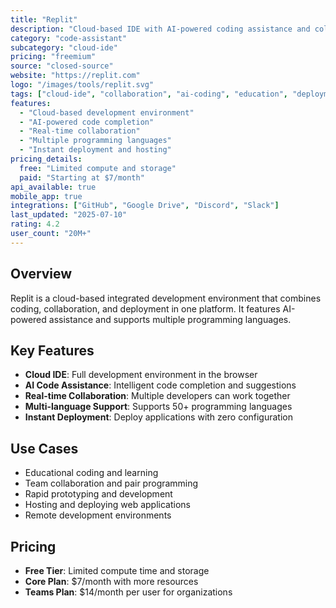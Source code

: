 ```yaml
---
title: "Replit"
description: "Cloud-based IDE with AI-powered coding assistance and collaboration"
category: "code-assistant"
subcategory: "cloud-ide"
pricing: "freemium"
source: "closed-source"
website: "https://replit.com"
logo: "/images/tools/replit.svg"
tags: ["cloud-ide", "collaboration", "ai-coding", "education", "deployment"]
features:
  - "Cloud-based development environment"
  - "AI-powered code completion"
  - "Real-time collaboration"
  - "Multiple programming languages"
  - "Instant deployment and hosting"
pricing_details:
  free: "Limited compute and storage"
  paid: "Starting at $7/month"
api_available: true
mobile_app: true
integrations: ["GitHub", "Google Drive", "Discord", "Slack"]
last_updated: "2025-07-10"
rating: 4.2
user_count: "20M+"
---
```


## Overview

Replit is a cloud-based integrated development environment that combines coding, collaboration, and deployment in one platform. It features AI-powered assistance and supports multiple programming languages.

## Key Features

- **Cloud IDE**: Full development environment in the browser
- **AI Code Assistance**: Intelligent code completion and suggestions
- **Real-time Collaboration**: Multiple developers can work together
- **Multi-language Support**: Supports 50+ programming languages
- **Instant Deployment**: Deploy applications with zero configuration

## Use Cases

- Educational coding and learning
- Team collaboration and pair programming
- Rapid prototyping and development
- Hosting and deploying web applications
- Remote development environments

## Pricing

- **Free Tier**: Limited compute time and storage
- **Core Plan**: $7/month with more resources
- **Teams Plan**: $14/month per user for organizations
